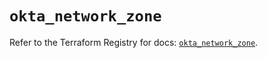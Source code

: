 # `okta_network_zone`

Refer to the Terraform Registry for docs: [`okta_network_zone`](https://registry.terraform.io/providers/okta/okta/4.15.0/docs/resources/network_zone).
